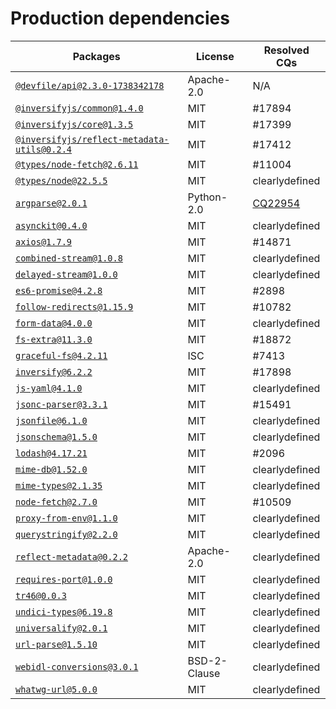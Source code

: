 # Production dependencies

| Packages | License | Resolved CQs |
| --- | --- | --- |
| [`@devfile/api@2.3.0-1738342178`](https://github.com/GIT_USER_ID/GIT_REPO_ID.git) | Apache-2.0 | N/A |
| [`@inversifyjs/common@1.4.0`](git+https://github.com/inversify/monorepo.git) | MIT | #17894 |
| [`@inversifyjs/core@1.3.5`](git+https://github.com/inversify/monorepo.git) | MIT | #17399 |
| [`@inversifyjs/reflect-metadata-utils@0.2.4`](git+https://github.com/inversify/monorepo.git) | MIT | #17412 |
| [`@types/node-fetch@2.6.11`](https://github.com/DefinitelyTyped/DefinitelyTyped.git) | MIT | #11004 |
| [`@types/node@22.5.5`](https://github.com/DefinitelyTyped/DefinitelyTyped.git) | MIT | clearlydefined |
| [`argparse@2.0.1`](https://github.com/nodeca/argparse.git) | Python-2.0 | [CQ22954](https://dev.eclipse.org/ipzilla/show_bug.cgi?id=22954) |
| [`asynckit@0.4.0`](git+https://github.com/alexindigo/asynckit.git) | MIT | clearlydefined |
| [`axios@1.7.9`](https://github.com/axios/axios.git) | MIT | #14871 |
| [`combined-stream@1.0.8`](git://github.com/felixge/node-combined-stream.git) | MIT | clearlydefined |
| [`delayed-stream@1.0.0`](git://github.com/felixge/node-delayed-stream.git) | MIT | clearlydefined |
| [`es6-promise@4.2.8`](git://github.com/stefanpenner/es6-promise.git) | MIT | #2898 |
| [`follow-redirects@1.15.9`](git+ssh://git@github.com/follow-redirects/follow-redirects.git) | MIT | #10782 |
| [`form-data@4.0.0`](git://github.com/form-data/form-data.git) | MIT | clearlydefined |
| [`fs-extra@11.3.0`](https://github.com/jprichardson/node-fs-extra) | MIT | #18872 |
| [`graceful-fs@4.2.11`](https://github.com/isaacs/node-graceful-fs) | ISC | #7413 |
| [`inversify@6.2.2`](https://github.com/inversify/InversifyJS.git) | MIT | #17898 |
| [`js-yaml@4.1.0`](https://github.com/nodeca/js-yaml.git) | MIT | clearlydefined |
| [`jsonc-parser@3.3.1`](https://github.com/microsoft/node-jsonc-parser) | MIT | #15491 |
| [`jsonfile@6.1.0`](git@github.com:jprichardson/node-jsonfile.git) | MIT | clearlydefined |
| [`jsonschema@1.5.0`](git://github.com/tdegrunt/jsonschema.git) | MIT | clearlydefined |
| [`lodash@4.17.21`](https://github.com/lodash/lodash.git) | MIT | #2096 |
| [`mime-db@1.52.0`](https://github.com/jshttp/mime-db.git) | MIT | clearlydefined |
| [`mime-types@2.1.35`](https://github.com/jshttp/mime-types.git) | MIT | clearlydefined |
| [`node-fetch@2.7.0`](https://github.com/bitinn/node-fetch.git) | MIT | #10509 |
| [`proxy-from-env@1.1.0`](https://github.com/Rob--W/proxy-from-env.git) | MIT | clearlydefined |
| [`querystringify@2.2.0`](https://github.com/unshiftio/querystringify) | MIT | clearlydefined |
| [`reflect-metadata@0.2.2`](https://github.com/rbuckton/reflect-metadata.git) | Apache-2.0 | clearlydefined |
| [`requires-port@1.0.0`](https://github.com/unshiftio/requires-port) | MIT | clearlydefined |
| [`tr46@0.0.3`](git+https://github.com/Sebmaster/tr46.js.git) | MIT | clearlydefined |
| [`undici-types@6.19.8`](git+https://github.com/nodejs/undici.git) | MIT | clearlydefined |
| [`universalify@2.0.1`](git+https://github.com/RyanZim/universalify.git) | MIT | clearlydefined |
| [`url-parse@1.5.10`](https://github.com/unshiftio/url-parse.git) | MIT | clearlydefined |
| [`webidl-conversions@3.0.1`](https://github.com/jsdom/webidl-conversions.git) | BSD-2-Clause | clearlydefined |
| [`whatwg-url@5.0.0`](https://github.com/jsdom/whatwg-url.git) | MIT | clearlydefined |
